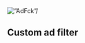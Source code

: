 <img src="https://github.com/LordArrin/different_trash/blob/main/logo.png" alt=”AdFck”/>
<h2>Custom ad filter</h2>
